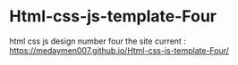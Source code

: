# Html-css-js-template-Four
html css js design number four
 the site current : https://medaymen007.github.io/Html-css-js-template-Four/
